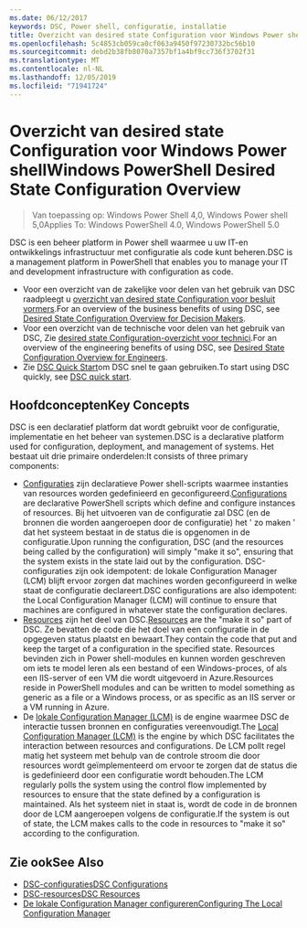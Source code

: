 ```yaml
---
ms.date: 06/12/2017
keywords: DSC, Power shell, configuratie, installatie
title: Overzicht van desired state Configuration voor Windows Power shell
ms.openlocfilehash: 5c4853cb059ca0cf063a9450f97230732bc56b10
ms.sourcegitcommit: debd2b38fb8070a7357bf1a4bf9cc736f3702f31
ms.translationtype: MT
ms.contentlocale: nl-NL
ms.lasthandoff: 12/05/2019
ms.locfileid: "71941724"
---
```

# <a name="windows-powershell-desired-state-configuration-overview"></a><span data-ttu-id="962e4-103">Overzicht van desired state Configuration voor Windows Power shell</span><span class="sxs-lookup"><span data-stu-id="962e4-103">Windows PowerShell Desired State Configuration Overview</span></span>

> <span data-ttu-id="962e4-104">Van toepassing op: Windows Power Shell 4,0, Windows Power shell 5,0</span><span class="sxs-lookup"><span data-stu-id="962e4-104">Applies To: Windows PowerShell 4.0, Windows PowerShell 5.0</span></span>

<span data-ttu-id="962e4-105">DSC is een beheer platform in Power shell waarmee u uw IT-en ontwikkelings infrastructuur met configuratie als code kunt beheren.</span><span class="sxs-lookup"><span data-stu-id="962e4-105">DSC is a management platform in PowerShell that enables you to manage your IT and development infrastructure with configuration as code.</span></span>

- <span data-ttu-id="962e4-106">Voor een overzicht van de zakelijke voor delen van het gebruik van DSC raadpleegt u [overzicht van desired state Configuration voor besluit vormers](decisionMaker.md).</span><span class="sxs-lookup"><span data-stu-id="962e4-106">For an overview of the business benefits of using DSC, see [Desired State Configuration Overview for Decision Makers](decisionMaker.md).</span></span>
- <span data-ttu-id="962e4-107">Voor een overzicht van de technische voor delen van het gebruik van DSC, Zie [desired state Configuration-overzicht voor technici](DscForEngineers.md).</span><span class="sxs-lookup"><span data-stu-id="962e4-107">For an overview of the engineering benefits of using DSC, see [Desired State Configuration Overview for Engineers](DscForEngineers.md).</span></span>
- <span data-ttu-id="962e4-108">Zie [DSC Quick Start](../quickstarts/website-quickstart.md)om DSC snel te gaan gebruiken.</span><span class="sxs-lookup"><span data-stu-id="962e4-108">To start using DSC quickly, see [DSC quick start](../quickstarts/website-quickstart.md).</span></span>

## <a name="key-concepts"></a><span data-ttu-id="962e4-109">Hoofdconcepten</span><span class="sxs-lookup"><span data-stu-id="962e4-109">Key Concepts</span></span>

<span data-ttu-id="962e4-110">DSC is een declaratief platform dat wordt gebruikt voor de configuratie, implementatie en het beheer van systemen.</span><span class="sxs-lookup"><span data-stu-id="962e4-110">DSC is a declarative platform used for configuration, deployment, and management of systems.</span></span> <span data-ttu-id="962e4-111">Het bestaat uit drie primaire onderdelen:</span><span class="sxs-lookup"><span data-stu-id="962e4-111">It consists of three primary components:</span></span>

- <span data-ttu-id="962e4-112">[Configuraties](../configurations/configurations.md) zijn declaratieve Power shell-scripts waarmee instanties van resources worden gedefinieerd en geconfigureerd.</span><span class="sxs-lookup"><span data-stu-id="962e4-112">[Configurations](../configurations/configurations.md) are declarative PowerShell scripts which define and configure instances of resources.</span></span>
    <span data-ttu-id="962e4-113">Bij het uitvoeren van de configuratie zal DSC (en de bronnen die worden aangeroepen door de configuratie) het ' zo maken ' dat het systeem bestaat in de status die is opgenomen in de configuratie.</span><span class="sxs-lookup"><span data-stu-id="962e4-113">Upon running the configuration, DSC (and the resources being called by the configuration) will simply "make it so", ensuring that the system exists in the state laid out by the configuration.</span></span>
    <span data-ttu-id="962e4-114">DSC-configuraties zijn ook idempotent: de lokale Configuration Manager (LCM) blijft ervoor zorgen dat machines worden geconfigureerd in welke staat de configuratie declareert.</span><span class="sxs-lookup"><span data-stu-id="962e4-114">DSC configurations are also idempotent: the Local Configuration Manager (LCM) will continue to ensure that machines are configured in whatever state the configuration declares.</span></span>
- <span data-ttu-id="962e4-115">[Resources](../resources/resources.md) zijn het deel van DSC.</span><span class="sxs-lookup"><span data-stu-id="962e4-115">[Resources](../resources/resources.md) are the "make it so" part of DSC.</span></span> <span data-ttu-id="962e4-116">Ze bevatten de code die het doel van een configuratie in de opgegeven status plaatst en bewaart.</span><span class="sxs-lookup"><span data-stu-id="962e4-116">They contain the code that put and keep the target of a configuration in the specified state.</span></span>
    <span data-ttu-id="962e4-117">Resources bevinden zich in Power shell-modules en kunnen worden geschreven om iets te model leren als een bestand of een Windows-proces, of als een IIS-server of een VM die wordt uitgevoerd in Azure.</span><span class="sxs-lookup"><span data-stu-id="962e4-117">Resources reside in PowerShell modules and can be written to model something as generic as a file or a Windows process, or as specific as an IIS server or a VM running in Azure.</span></span>
- <span data-ttu-id="962e4-118">De [lokale Configuration Manager (LCM)](../managing-nodes/metaConfig.md) is de engine waarmee DSC de interactie tussen bronnen en configuraties vereenvoudigt.</span><span class="sxs-lookup"><span data-stu-id="962e4-118">The [Local Configuration Manager (LCM)](../managing-nodes/metaConfig.md) is the engine by which DSC facilitates the interaction between resources and configurations.</span></span>
    <span data-ttu-id="962e4-119">De LCM pollt regel matig het systeem met behulp van de controle stroom die door resources wordt geïmplementeerd om ervoor te zorgen dat de status die is gedefinieerd door een configuratie wordt behouden.</span><span class="sxs-lookup"><span data-stu-id="962e4-119">The LCM regularly polls the system using the control flow implemented by resources to ensure that the state defined by a configuration is maintained.</span></span>
    <span data-ttu-id="962e4-120">Als het systeem niet in staat is, wordt de code in de bronnen door de LCM aangeroepen volgens de configuratie.</span><span class="sxs-lookup"><span data-stu-id="962e4-120">If the system is out of state, the LCM makes calls to the code in resources to "make it so" according to the configuration.</span></span>

## <a name="see-also"></a><span data-ttu-id="962e4-121">Zie ook</span><span class="sxs-lookup"><span data-stu-id="962e4-121">See Also</span></span>

- [<span data-ttu-id="962e4-122">DSC-configuraties</span><span class="sxs-lookup"><span data-stu-id="962e4-122">DSC Configurations</span></span>](../configurations/configurations.md)
- [<span data-ttu-id="962e4-123">DSC-resources</span><span class="sxs-lookup"><span data-stu-id="962e4-123">DSC Resources</span></span>](../resources/resources.md)
- [<span data-ttu-id="962e4-124">De lokale Configuration Manager configureren</span><span class="sxs-lookup"><span data-stu-id="962e4-124">Configuring The Local Configuration Manager</span></span>](../managing-nodes/metaConfig.md)

